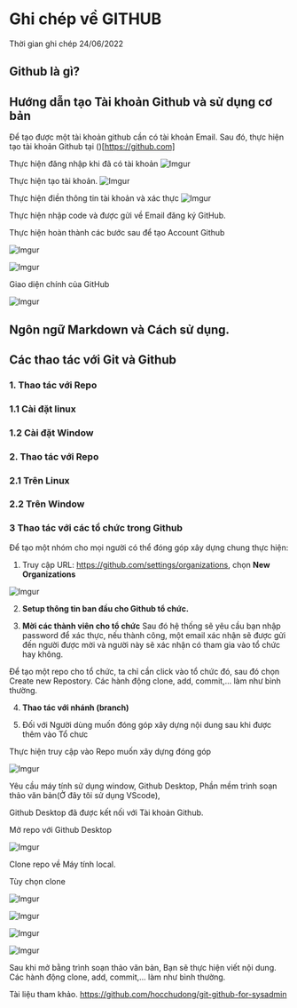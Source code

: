# Ghi chép về GITHUB
Thời gian ghi chép 24/06/2022
## Github là gì?
## Hướng dẫn tạo Tài khoản Github và sử dụng cơ bản
Để tạo được một tài khoản github cần có tài khoản Email. Sau đó, thực hiện tạo tài khoản Github tại ()[https://github.com]


Thực hiện đăng nhập khi đã có tài khoản
![Imgur](https://i.imgur.com/Ohq1rGp.png)

Thực hiện tạo tài khoản.
![Imgur](https://i.imgur.com/YlfMv8u.png)

Thực hiện điền thông tin tài khoản và xác thực
![Imgur](https://i.imgur.com/ZpIwnPV.png)

Thực hiện nhập code và được gửi về Email đăng ký GitHub.

Thực hiện hoàn thành các bước sau để tạo Account Github

![Imgur](https://i.imgur.com/8GFCoWJ.png)

![Imgur](https://i.imgur.com/gqEcs8x.png)

Giao diện chính của GitHub

![Imgur](https://i.imgur.com/COVMmzd.png)




## Ngôn ngữ Markdown và Cách sử dụng.
## Các thao tác với Git và Github

### 1. Thao tác với Repo
### 1.1 Cài đặt linux
### 1.2 Cài đặt Window 
### 2. Thao tác với Repo
### 2.1 Trên Linux
### 2.2 Trên Window 
### 3 Thao tác với các tổ chức trong Github
Để tạo một nhóm cho mọi người có thể đóng góp xây dựng chung thực hiện:
1. Truy cập URL: https://github.com/settings/organizations, chọn **New Organizations**

![Imgur](https://i.imgur.com/ogRA5Ke.png)

2. **Setup thông tin ban đầu cho Github tổ chức.**

3. **Mời các thành viên cho tổ chức**
Sau đó hệ thống sẽ yêu cầu bạn nhập password để xác thực, nếu thành công, một email xác nhận sẽ được gửi đến người được mời và người này sẽ xác nhận có tham gia vào tổ chức hay không.

Để tạo một repo cho tổ chức, ta chỉ cần click vào tổ chức đó, sau đó chọn Create new Repostory. Các hành động clone, add, commit,... làm như bình thường.

4.  **Thao tác với nhánh (branch)**

5. Đối với Người dùng muốn đóng góp xây dựng nội dung sau khi được thêm vào Tổ chưc


Thực hiện truy cập vào Repo muốn xây dựng đóng góp

![Imgur](https://i.imgur.com/wN7d2F6.png)

Yêu cầu máy tính sử dụng window, Github Desktop, Phần mềm trình soạn thảo văn bản(Ở đây tôi sử dụng VScode), 

Github Desktop đã được kết nối với Tài khoản Github.

Mở repo  với Github Desktop

![Imgur](https://i.imgur.com/QVSXbR4.png)

Clone repo về Máy tính local.

Tùy chọn clone

![Imgur](https://i.imgur.com/69jVNGM.png)

![Imgur](https://i.imgur.com/3BI09If.png)

![Imgur](https://i.imgur.com/BPaWnrx.png)

![Imgur](https://i.imgur.com/HVzRlzI.png)

Sau khi mở bằng trình soạn thảo văn bản, Bạn sẽ thực hiện viết nội dung. Các hành động clone, add, commit,... làm như bình thường.



Tài liệu tham khảo.
https://github.com/hocchudong/git-github-for-sysadmin